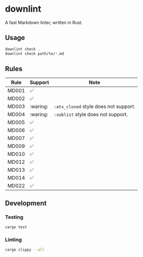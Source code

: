 # downlint

A fast Markdown linter, written in Rust.

## Usage

```bash
downlint check .
downlint check path/to/*.md
```

## Rules

| Rule  | Support            | Note                                  |
|-------|--------------------|---------------------------------------|
| MD001 | :white_check_mark: |                                       |
| MD002 | :white_check_mark: |                                       |
| MD003 | :waring:           | `:atx_closed` style does not support. |
| MD004 | :waring:           | `:sublist` style does not support.    |
| MD005 | :white_check_mark: |                                       |
| MD006 | :white_check_mark: |                                       |
| MD007 | :white_check_mark: |                                       |
| MD009 | :white_check_mark: |                                       |
| MD010 | :white_check_mark: |                                       |
| MD012 | :white_check_mark: |                                       |
| MD013 | :white_check_mark: |                                       |
| MD014 | :white_check_mark: |                                       |
| MD022 | :white_check_mark: |                                       |

## Development

### Testing

```bash
cargo test
```

### Linting

```bash
cargo clippy --all
```
